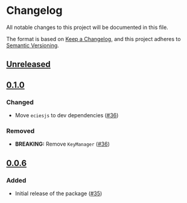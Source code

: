 # Changelog

All notable changes to this project will be documented in this file.

The format is based on [Keep a Changelog](https://keepachangelog.com/en/1.0.0/),
and this project adheres to [Semantic Versioning](https://semver.org/spec/v2.0.0.html).

## [Unreleased]

## [0.1.0]

### Changed

- Move `eciesjs` to dev dependencies ([#36](https://github.com/MetaMask/mobile-wallet-protocol/pull/36))

### Removed

- **BREAKING:** Remove `KeyManager` ([#36](https://github.com/MetaMask/mobile-wallet-protocol/pull/36))

## [0.0.6]

### Added

- Initial release of the package ([#35](https://github.com/MetaMask/mobile-wallet-protocol/pull/35))

[Unreleased]: https://github.com/MetaMask/mobile-wallet-protocol/compare/@metamask/mobile-wallet-protocol-core@0.1.0...HEAD
[0.1.0]: https://github.com/MetaMask/mobile-wallet-protocol/compare/@metamask/mobile-wallet-protocol-core@0.0.6...@metamask/mobile-wallet-protocol-core@0.1.0
[0.0.6]: https://github.com/MetaMask/mobile-wallet-protocol/releases/tag/@metamask/mobile-wallet-protocol-core@0.0.6
